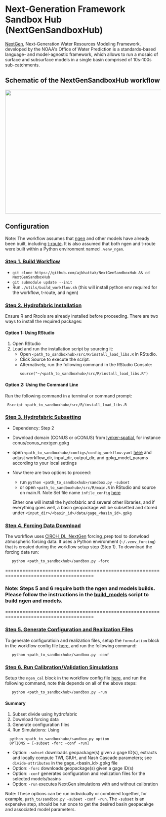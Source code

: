 # Next-Generation Framework Sandbox Hub (NextGenSandboxHub)
[NextGen](https://github.com/NOAA-OWP/ngen), Next-Generation Water Resources Modeling Framework, developed by the NOAA's Office of Water Prediction is a standards-based language- and model-agnostic framework, which allows to run a mosaic of surface and subsurface models in a single basin comprised of 10s-100s sub-catchments. 

## Schematic of the NextGenSandboxHub workflow

<div align="center">
<img src="https://github.com/user-attachments/assets/d06b3cf9-6019-4ebd-86f1-e797b4debbae" style="width:800px; height:400px;"/>
</div>

## Configuration
Note: The workflow assumes that [ngen](https://github.com/NOAA-OWP/ngen) and other models have already been built, including [t-route](https://github.com/NOAA-OWP/t-route). It is also assumed that both ngen and t-route were built within a Python environment named `.venv_ngen`.

### <ins>  Step 1. Build Workflow
  - `git clone https://github.com/ajkhattak/NextGenSandboxHub && cd NextGenSandboxHub`
  - `git submodule update --init`
  - Run `./utils/build_workflow.sh` (this will install python env required for the workflow, t-route, and ngen)
  
### <ins>  Step 2. Hydrofabric Installation
Ensure R and Rtools are already installed before proceeding. There are two ways to install the required packages:
  #### Option 1: Using RStudio
  1. Open RStudio
  2. Load and run the installation script by sourcing it:
     - Open `<path_to_sandboxhub>/src/R/install_load_libs.R` in RStudio.
     - Click Source to execute the script.
     - Alternatively, run the following command in the RStudio Console:
       ```
       source("~/<path_to_sandboxhub>/src/R/install_load_libs.R")
       ```
  #### Option 2: Using the Command Line
  Run the following command in a terminal or command prompt:
  ```
   Rscript <path_to_sandboxhub>/src/R/install_load_libs.R
  ```

### <ins> Step 3. Hydrofabric Subsetting
  - Dependency: Step 2
  - Download domain (CONUS or oCONUS) from [lynker-spatial](https://www.lynker-spatial.com/data?path=hydrofabric%2Fv2.2%2F), for instance conus/conus_nextgen.gpkg
  - open `<path_to_sandboxhub>/configs/config_workflow.yaml` [here](configs/config_workflow.yaml) and adjust workflow_dir, input_dir, output_dir, and gpkg_model_params according to your local settings
  - Now there are two options to proceed:
      - run `python <path_to_sandboxhub>/sandbox.py -subset`
      - or open `<path_to_sandboxhub>/src/R/main.R` in RStudio and source on main.R. Note Set file name `infile_config` [here](https://github.com/ajkhattak/basin_workflow/blob/nwm-v4-bm/src/R/main.R#L54) 
    
    Either one will install the hydrofabric and several other libraries, and if everything goes well, a basin geopackage will be subsetted and stored under `<input_dir>/<basin_id>/data/gage_<basin_id>.gpkg`

### <ins> Step 4. Forcing Data Download
The workflow uses [CIROH_DL_NextGen](https://github.com/ajkhattak/CIROH_DL_NextGen) forcing_prep tool to donwload atmospheric forcing data. It uses a Python environment (`~/.venv_forcing`) that is created during the workflow setup step (Step 1). To download the forcing data run:
```
   python <path_to_sandboxhub>/sandbox.py -forc
```

=====================================================================================
### Note: Steps 5 and 6 require both the ngen and models builds. Please follow the instructions in the [build_models](https://github.com/ajkhattak/NextGenSandboxHub/blob/main/utils/build_models.sh) script to build ngen and models.
=====================================================================================


### <ins>  Step 5. Generate Configuration and Realization Files
To generate configuratioin and realization files, setup the `formulation` block in the workflow config file [here](configs/config_workflow.yaml), and run the following command:
 ```
    python <path_to_sandboxhub>/sandbox.py -conf
 ```

### <ins> Step 6. Run Calibration/Validation Simulations
Setup the `ngen_cal` block in the workflow config file [here](configs/config_workflow.yaml), and run the following command, note this depends on all of the above steps:
 ```
    python <path_to_sandboxhub>/sandbox.py -run
 ```

#### Summary
1. Subset divide using hydrofabric
2. Download forcing data
3. Generate configuration files
4. Run Simulations: Using
  ```
    python <path_to_sandboxhub>/sandbox.py option
    OPTIONS = [-subset -forc -conf -run]
  ```
- Option: `-subset` downloads geopackage(s) given a gage ID(s), extracts and locally compute TWI, GIUH, and Nash Cascade parameters; see `divide-attributes` in the gage_<basin_id>.gpkg file
- Option: `-forc` downloads geopackage(s) given a gage ID(s)
- Option: `-conf` generates configuration and realization files for the selected models/basins
- Option: `-run` executes NextGen simulations with and without calibration

Note: These options can be run individually or combined together, for example, `path_to/sandbox.py -subset -conf -run`. The `-subset` is an expensive step, should be run once to get the desired basin geopacakge and associated model parameters.






